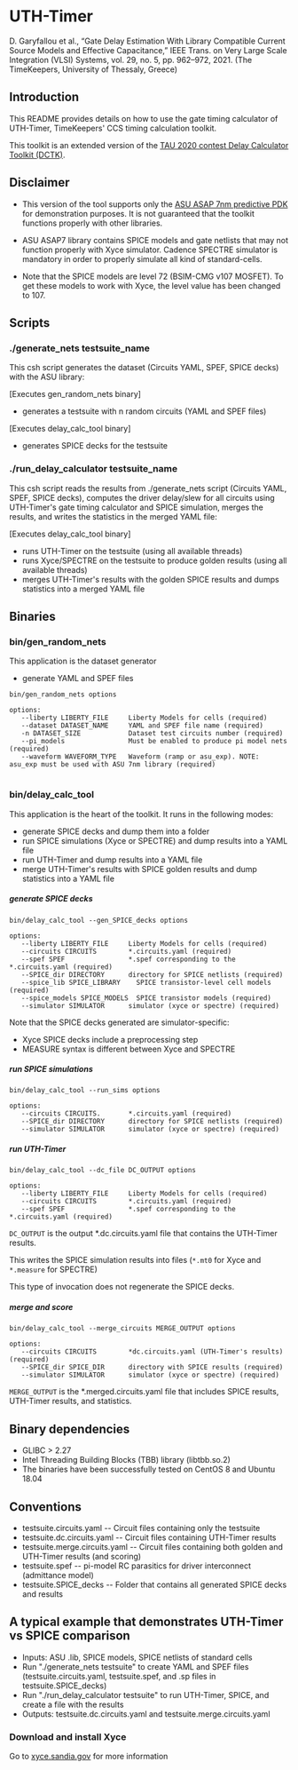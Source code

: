 # UTH-Timer
D. Garyfallou et al., “Gate Delay Estimation With Library Compatible Current Source Models and Effective Capacitance,” IEEE Trans. on Very Large Scale Integration (VLSI) Systems, vol. 29, no. 5, pp. 962–972, 2021. (The TimeKeepers, University of Thessaly, Greece)

## Introduction

This README provides details on how to use the gate timing calculator of UTH-Timer, TimeKeepers' CCS timing calculation toolkit.

This toolkit is an extended version of the [TAU 2020 contest Delay Calculator Toolkit (DCTK)](https://github.com/geochrist/dctk/tree/tau2020).

## Disclaimer
* This version of the tool supports only the [ASU ASAP 7nm predictive PDK](https://github.com/The-OpenROAD-Project/asap7) for demonstration purposes. It is not guaranteed that the toolkit functions properly with other libraries.

* ASU ASAP7 library contains SPICE models and gate netlists that may not function properly with Xyce simulator. Cadence SPECTRE simulator is mandatory in order to properly simulate all kind of standard-cells.

* Note that the SPICE models are level 72 (BSIM-CMG v107 MOSFET). To get these models to work with Xyce, the level value has been changed to 107.

## Scripts

### ./generate_nets testsuite_name

This csh script generates the dataset (Circuits YAML, SPEF, SPICE decks) with the ASU library:

[Executes gen_random_nets binary]
* generates a testsuite with n random circuits (YAML and SPEF files)

[Executes delay_calc_tool binary]
* generates SPICE decks for the testsuite


### ./run_delay_calculator testsuite_name

This csh script reads the results from ./generate_nets script (Circuits YAML, SPEF, SPICE decks), computes the driver delay/slew for all circuits using UTH-Timer's gate timing calculator and SPICE simulation, merges the results, and writes the statistics in the merged YAML file:

[Executes delay_calc_tool binary]
* runs UTH-Timer on the testsuite (using all available threads)
* runs Xyce/SPECTRE on the testsuite to produce golden results (using all available threads)
* merges UTH-Timer's results with the golden SPICE results and dumps statistics into a merged YAML file

## Binaries

### bin/gen_random_nets

This application is the dataset generator 
* generate YAML and SPEF files

```
bin/gen_random_nets options

options:
   --liberty LIBERTY_FILE     Liberty Models for cells (required)
   --dataset DATASET_NAME     YAML and SPEF file name (required)
   -n DATASET_SIZE            Dataset test circuits number (required)
   --pi_models                Must be enabled to produce pi model nets (required)
   --waveform WAVEFORM_TYPE   Waveform (ramp or asu_exp). NOTE: asu_exp must be used with ASU 7nm library (required)
   
```

### bin/delay_calc_tool

This application is the heart of the toolkit. It runs in the following modes:

* generate SPICE decks and dump them into a folder
* run SPICE simulations (Xyce or SPECTRE) and dump results into a YAML file
* run UTH-Timer and dump results into a YAML file
* merge UTH-Timer's results with SPICE golden results and dump statistics into a YAML file

##### generate SPICE decks

```
bin/delay_calc_tool --gen_SPICE_decks options

options:
   --liberty LIBERTY_FILE     Liberty Models for cells (required)
   --circuits CIRCUITS        *.circuits.yaml (required)
   --spef SPEF                *.spef corresponding to the *.circuits.yaml (required)
   --SPICE_dir DIRECTORY      directory for SPICE netlists (required)
   --spice_lib SPICE_LIBRARY  	SPICE transistor-level cell models (required)
   --spice_models SPICE_MODELS  SPICE transistor models (required)
   --simulator SIMULATOR      simulator (xyce or spectre) (required) 

```

Note that the SPICE decks generated are simulator-specific:

* Xyce SPICE decks include a preprocessing step
* MEASURE syntax is different between Xyce and SPECTRE

##### run SPICE simulations

```
bin/delay_calc_tool --run_sims options

options:
   --circuits CIRCUITS.       *.circuits.yaml (required)
   --SPICE_dir DIRECTORY      directory for SPICE netlists (required)
   --simulator SIMULATOR      simulator (xyce or spectre) (required) 

```

##### run UTH-Timer
```
bin/delay_calc_tool --dc_file DC_OUTPUT options

options:
   --liberty LIBERTY_FILE     Liberty Models for cells (required)
   --circuits CIRCUITS        *.circuits.yaml (required)
   --spef SPEF                *.spef corresponding to the *.circuits.yaml (required)

```

`DC_OUTPUT` is the output *.dc.circuits.yaml file that contains the UTH-Timer results.

This writes the SPICE simulation results into files (`*.mt0` for Xyce and `*.measure` for SPECTRE)

This type of invocation does not regenerate the SPICE decks.

##### merge and score
```
bin/delay_calc_tool --merge_circuits MERGE_OUTPUT options

options:
   --circuits CIRCUITS        *dc.circuits.yaml (UTH-Timer's results) (required)
   --SPICE_dir SPICE_DIR      directory with SPICE results (required)
   --simulator SIMULATOR      simulator (xyce or spectre) (required) 
```

`MERGE_OUTPUT` is the *.merged.circuits.yaml file that includes SPICE results, UTH-Timer results, and statistics.

## Binary dependencies

* GLIBC > 2.27
* Intel Threading Building Blocks (TBB) library (libtbb.so.2)
* The binaries have been successfully tested on CentOS 8 and Ubuntu 18.04

## Conventions

* testsuite.circuits.yaml -- Circuit files containing only the testsuite
* testsuite.dc.circuits.yaml -- Circuit files containing UTH-Timer results
* testsuite.merge.circuits.yaml -- Circuit files containing both golden and UTH-Timer results (and scoring)
* testsuite.spef -- pi-model RC parasitics for driver interconnect (admittance model)
* testsuite.SPICE_decks -- Folder that contains all generated SPICE decks and results


## A typical example that demonstrates UTH-Timer vs SPICE comparison

* Inputs: ASU .lib, SPICE models, SPICE netlists of standard cells
* Run "./generate_nets testsuite" to create YAML and SPEF files (testsuite.circuits.yaml, testsuite.spef, and .sp files in testsuite.SPICE_decks)
* Run "./run_delay_calculator testsuite" to run UTH-Timer, SPICE, and create a file with the results
* Outputs: testsuite.dc.circuits.yaml and testsuite.merge.circuits.yaml

### Download and install Xyce

  Go to [xyce.sandia.gov](xyce.sandia.gov) for more information

